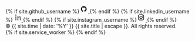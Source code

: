<footer class="footer">
  <div class="container">
    <nav class="social">
      {% if site.github_username %}
        <a class="social__link" target="_blank" rel="noopener noreferrer" href="https://github.com/{{ site.github_username }}">
          <svg class="social__icon" viewBox="0 0 20 20" width="20px" height="20px"><path d="M7.999,0.431c-4.285,0-7.76,3.474-7.76,7.761 c0,3.428,2.223,6.337,5.307,7.363c0.388,0.071,0.53-0.168,0.53-0.374c0-0.184-0.007-0.672-0.01-1.32 c-2.159,0.469-2.614-1.04-2.614-1.04c-0.353-0.896-0.862-1.135-0.862-1.135c-0.705-0.481,0.053-0.472,0.053-0.472 c0.779,0.055,1.189,0.8,1.189,0.8c0.692,1.186,1.816,0.843,2.258,0.645c0.071-0.502,0.271-0.843,0.493-1.037 C4.86,11.425,3.049,10.76,3.049,7.786c0-0.847,0.302-1.54,0.799-2.082C3.768,5.507,3.501,4.718,3.924,3.65 c0,0,0.652-0.209,2.134,0.796C6.677,4.273,7.34,4.187,8,4.184c0.659,0.003,1.323,0.089,1.943,0.261 c1.482-1.004,2.132-0.796,2.132-0.796c0.423,1.068,0.157,1.857,0.077,2.054c0.497,0.542,0.798,1.235,0.798,2.082 c0,2.981-1.814,3.637-3.543,3.829c0.279,0.24,0.527,0.713,0.527,1.437c0,1.037-0.01,1.874-0.01,2.129 c0,0.208,0.14,0.449,0.534,0.373c3.081-1.028,5.302-3.935,5.302-7.362C15.76,3.906,12.285,0.431,7.999,0.431z"/></svg>
        </a>
      {% endif %}
      {% if site.linkedin_username %}
        <a class="social__link" target="_blank" rel="noopener noreferrer" href="https://www.linkedin.com/{{ site.linkedin_username }}">
          <svg class="social__icon" viewBox="0 50 512 512" width="20px" height="20px">
        <path fill="#828282" d="M150.65,100.682c0,27.992-22.508,50.683-50.273,50.683c-27.765,0-50.273-22.691-50.273-50.683
        C50.104,72.691,72.612,50,100.377,50C128.143,50,150.65,72.691,150.65,100.682z M143.294,187.333H58.277V462h85.017V187.333z
        M279.195,187.333h-81.541V462h81.541c0,0,0-101.877,0-144.181c0-38.624,17.779-61.615,51.807-61.615
        c31.268,0,46.289,22.071,46.289,61.615c0,39.545,0,144.181,0,144.181h84.605c0,0,0-100.344,0-173.915
        s-41.689-109.131-99.934-109.131s-82.768,45.369-82.768,45.369V187.333z"/>
      </svg>
        </a>
      {% endif %}
      {% if site.instagram_username %}
        <a class="social__link" target="_blank" rel="noopener noreferrer" href="https://www.instagram.com/{{ site.instagram_username }}">
          <svg class="social__icon" viewBox="0 0 20 20" width="20px" height="20px"><path d="M8 0C5.827 0 5.555.01 4.702.048 3.85.088 3.27.222 2.76.42a3.908 3.908 0 0 0-1.417.923c-.445.444-.72.89-.923 1.417-.198.51-.333 1.09-.372 1.942C.008 5.555 0 5.827 0 8s.01 2.445.048 3.298c.04.852.174 1.433.372 1.942.204.526.478.973.923 1.417.444.445.89.72 1.417.923.51.198 1.09.333 1.942.372.853.04 1.125.048 3.298.048s2.445-.01 3.298-.048c.852-.04 1.433-.174 1.942-.372a3.908 3.908 0 0 0 1.417-.923c.445-.444.72-.89.923-1.417.198-.51.333-1.09.372-1.942.04-.853.048-1.125.048-3.298s-.01-2.445-.048-3.298c-.04-.852-.174-1.433-.372-1.942a3.908 3.908 0 0 0-.923-1.417A3.886 3.886 0 0 0 13.24.42c-.51-.198-1.09-.333-1.942-.372C10.445.008 10.173 0 8 0zm0 1.44c2.136 0 2.39.01 3.233.048.78.036 1.203.166 1.485.276.374.145.64.318.92.598.28.28.453.546.598.92.11.282.24.705.276 1.485.038.844.047 1.097.047 3.233s-.01 2.39-.05 3.233c-.04.78-.17 1.203-.28 1.485-.15.374-.32.64-.6.92-.28.28-.55.453-.92.598-.28.11-.71.24-1.49.276-.85.038-1.1.047-3.24.047s-2.39-.01-3.24-.05c-.78-.04-1.21-.17-1.49-.28a2.49 2.49 0 0 1-.92-.6c-.28-.28-.46-.55-.6-.92-.11-.28-.24-.71-.28-1.49-.03-.84-.04-1.1-.04-3.23s.01-2.39.04-3.24c.04-.78.17-1.21.28-1.49.14-.38.32-.64.6-.92.28-.28.54-.46.92-.6.28-.11.7-.24 1.48-.28.85-.03 1.1-.04 3.24-.04zm0 2.452a4.108 4.108 0 1 0 0 8.215 4.108 4.108 0 0 0 0-8.215zm0 6.775a2.667 2.667 0 1 1 0-5.334 2.667 2.667 0 0 1 0 5.334zm5.23-6.937a.96.96 0 1 1-1.92 0 .96.96 0 0 1 1.92 0z"></path></svg>
        </a>
      {% endif %}
    </nav>
    <span>&copy; {{ site.time | date: '%Y' }} {{ site.title | escape }}. All rights reserved.</span>
  </div>
</footer>
<script async src="{{ "/assets/js/bundle.js" | relative_url }}"></script>
{% if site.service_worker %}
<script async>
  if ('serviceWorker' in navigator) {
    navigator.serviceWorker.register('{{ "/sw.js" | relative_url }}').then(function( registration ) {
      console.log('ServiceWorker registration successful with scope: ', registration.scope);
    })
    .catch(function(error) {
      console.log('ServiceWorker registration failed: ', error);
    });
  }
</script>
{% endif %}
